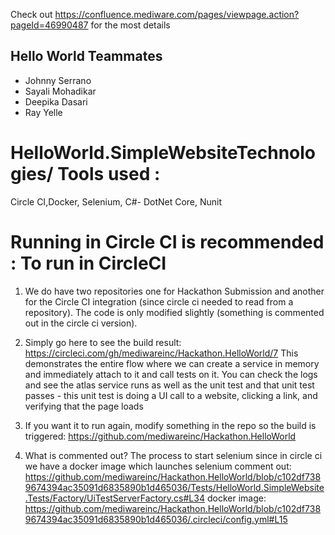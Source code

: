 Check out https://confluence.mediware.com/pages/viewpage.action?pageId=46990487 for the most details

## Hello World Teammates

* Johnny Serrano
* Sayali Mohadikar
* Deepika Dasari
* Ray Yelle

# HelloWorld.SimpleWebsiteTechnologies/ Tools used :
Circle CI,Docker, Selenium, C#- DotNet Core, Nunit

# Running in Circle CI is recommended : To run in CircleCI
1. We do have two repositories one for Hackathon Submission and another for the Circle CI integration (since circle ci needed to read from a repository).  The code is only modified slightly (something is commented out in the circle ci version).

2. Simply go here to see the build result: https://circleci.com/gh/mediwareinc/Hackathon.HelloWorld/7
This demonstrates the entire flow where we can create a service in memory and immediately attach to it and call tests on it.
You can check the logs and see the atlas service runs as well as the unit test and that unit test passes - this unit test is doing a UI call to a website, clicking a link, and verifying that the page loads
3. If you want it to run again, modify something in the repo so the build is triggered: 
https://github.com/mediwareinc/Hackathon.HelloWorld
4. What is commented out? 
The process to start selenium since in circle ci we have a docker image which launches selenium
comment out: https://github.com/mediwareinc/Hackathon.HelloWorld/blob/c102df7389674394ac35091d6835890b1d465036/Tests/HelloWorld.SimpleWebsite.Tests/Factory/UiTestServerFactory.cs#L34
docker image: https://github.com/mediwareinc/Hackathon.HelloWorld/blob/c102df7389674394ac35091d6835890b1d465036/.circleci/config.yml#L15
